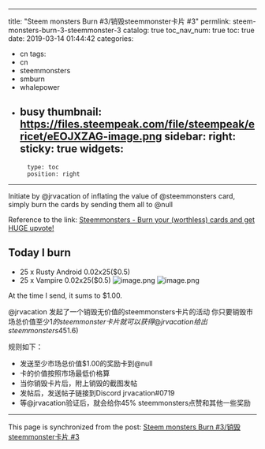 
---
title: "Steem monsters Burn #3/销毁steemmonster卡片 #3"
permlink: steem-monsters-burn-3-steemmonster-3
catalog: true
toc_nav_num: true
toc: true
date: 2019-03-14 01:44:42
categories:
- cn
tags:
- cn
- steemmonsters
- smburn
- whalepower
- busy
thumbnail: https://files.steempeak.com/file/steempeak/ericet/eEOJXZAG-image.png
sidebar:
    right:
        sticky: true
widgets:
    -
        type: toc
        position: right
---


Initiate by @jrvacation of inflating the value of @steemmonsters card, simply burn the cards by sending them all to @null

Reference to the link: [Steemmonsters - Burn your (worthless) cards and get HUGE upvote!](https://steempeak.com/steemmonsters/@jrvacation/steemmonsters-burn-your-worthless-cards-and-get-huge-upvote)

## Today I burn
* 25 x Rusty Android 0.02x25($0.5)
* 25 x Vampire 0.02x25($0.5)
![image.png](https://files.steempeak.com/file/steempeak/ericet/eEOJXZAG-image.png)
![image.png](https://files.steempeak.com/file/steempeak/ericet/oy0ORVOf-image.png)

At the time I send, it sums to $1.00. 



@jrvacation 发起了一个销毁无价值的steemmonsters卡片的活动
你只要销毁市场总价值至少$1的steemmonster 卡片就可以获得@jrvacation 给出steemmonsters 45%的点赞(价值大概$1.6)

规则如下：
* 发送至少市场总价值$1.00的奖励卡到@null
* 卡的价值按照市场最低价格算
* 当你销毁卡片后，附上销毁的截图发帖
* 发帖后，发送帖子链接到Discord  jrvacation#0719
* 等@jrvacation验证后，就会给你45% steemmonsters点赞和其他一些奖励

- - -

This page is synchronized from the post: [Steem monsters Burn #3/销毁steemmonster卡片 #3](https://steemit.com/@ericet/steem-monsters-burn-3-steemmonster-3)
